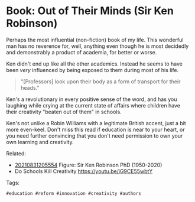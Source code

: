# Book: Out of Their Minds (Sir Ken Robinson)

Perhaps the most influential (non-fiction) book of my life. This
wonderful man has no reverence for, well, anything even though he is
most decidedly and demonstrably a product of academia, for better or
worse. 

Ken didn't end up like all the other academics. Instead he seems
to have been *very* influenced by being exposed to them during most of
his life. 

> "[Professors] look upon their body as a form of transport for their
> heads."

Ken's a revolutionary in every positive sense of the word, and
has you laughing while crying at the current state of affairs where
children have their creativity "beaten out of them" in schools. 

Ken's not unlike a Robin Williams with a legitimate British accent, just
a bit more even-keel. Don't miss this read if education is near to your
heart, or you need further convincing that you don't need permission to
own your own learning and creativity.

Related:

* [20210831205554](/20210831205554/) Figure: Sir Ken Robinson PhD (1950-2020)
* Do Schools Kill Creativity <https://youtu.be/iG9CE55wbtY>

Tags:

    #education #reform #innovation #creativity #authors
